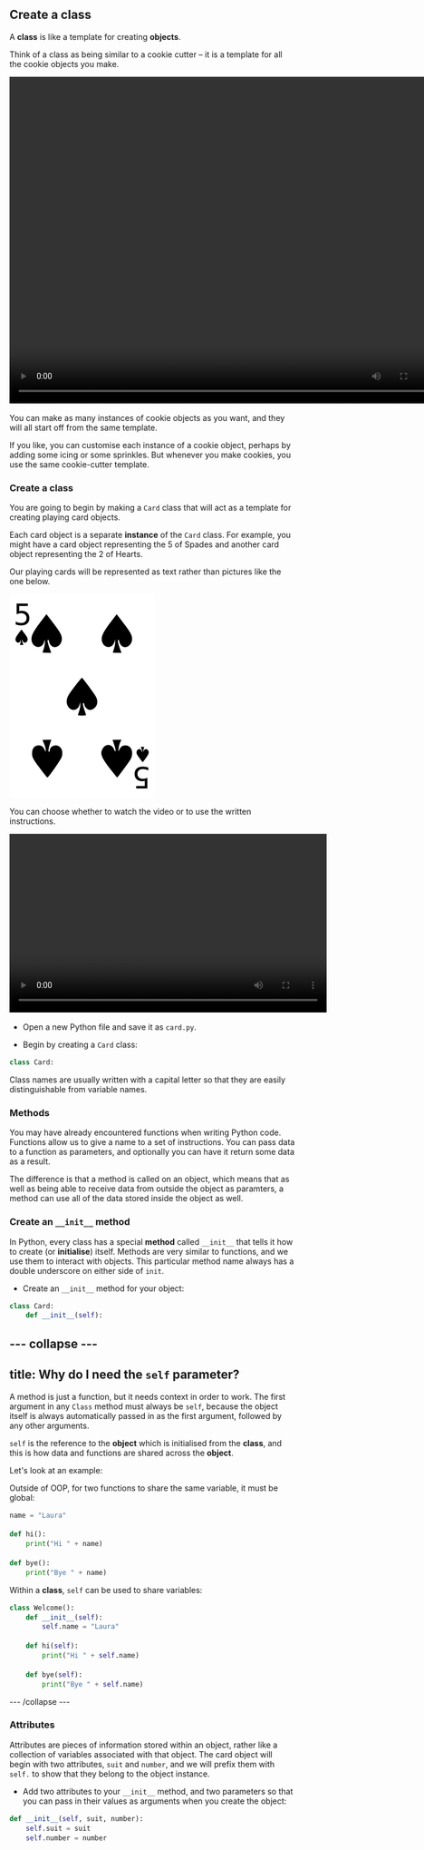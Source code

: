 ## Create a class

A **class** is like a template for creating **objects**.  

Think of a class as being similar to a cookie cutter – it is a template for all the cookie objects you make. 

<video width="768" height="576" controls>
<source src="resources/Cementyourknowledgeofobjects_sd.mp4" type="video/mp4">
Your browser does not support the video tag, so try FireFox or Chrome.
</video>

You can make as many instances of cookie objects as you want, and they will all start off from the same template. 

If you like, you can customise each instance of a cookie object, perhaps by adding some icing or some sprinkles. But whenever you make cookies, you use the same cookie-cutter template.

### Create a class

You are going to begin by making a `Card` class that will act as a template for creating playing card objects.

Each card object is a separate **instance** of the `Card` class. For example, you might have a card object representing the 5 of Spades and another card object representing the 2 of Hearts.

Our playing cards will be represented as text rather than pictures like the one below.

![Five of spades](images/five-of-spades.png)

You can choose whether to watch the video or to use the written instructions.

<video width="560" height="315" controls>
<source src="resources/clip1.mp4" type="video/mp4">
Your browser does not support the video tag, so try FireFox or Chrome.
</video>

+ Open a new Python file and save it as `card.py`.

+ Begin by creating a `Card` class:

```python
class Card:
```

Class names are usually written with a capital letter so that they are easily distinguishable from variable names.

### Methods

You may have already encountered functions when writing Python code. Functions allow us to give a name to a set of instructions. You can pass data to a function as parameters, and optionally you can have it return some data as a result.

The difference is that a method is called on an object, which means that as well as being able to receive data from outside the object as paramters, a method can use all of the data stored inside the object as well.

### Create an `__init__` method

In Python, every class has a special **method** called `__init__` that tells it how to create (or **initialise**) itself. Methods are very similar to functions, and we use them to interact with objects. This particular method name always has a double underscore on either side of `init`.

+ Create an `__init__` method for your object:

```python
class Card:
    def __init__(self):
```

--- collapse ---
---
title: Why do I need the `self` parameter?
---
A method is just a function, but it needs context in order to work. The first argument in any `Class` method must always be `self`, because the object itself is always automatically passed in as the first argument, followed by any other arguments.

`self` is the reference to the **object** which is initialised from the **class**, and this is how data and functions are shared across the **object**.

Let's look at an example:

Outside of OOP, for two functions to share the same variable, it must be global:

```python
name = "Laura"

def hi():
    print("Hi " + name)

def bye():
    print("Bye " + name)
```

Within a **class**, `self` can be used to share variables:

```python
class Welcome():
    def __init__(self):
        self.name = "Laura"

    def hi(self):
        print("Hi " + self.name)

    def bye(self):
        print("Bye " + self.name)
```

--- /collapse ---

### Attributes

Attributes are pieces of information stored within an object, rather like a collection of variables associated with that object. The card object will begin with two attributes, `suit` and `number`, and we will prefix them with `self.` to show that they belong to the object instance.

+ Add two attributes to your `__init__` method, and two parameters so that you can pass in their values as arguments when you create the object:

```python
def __init__(self, suit, number):
    self.suit = suit
    self.number = number
```
